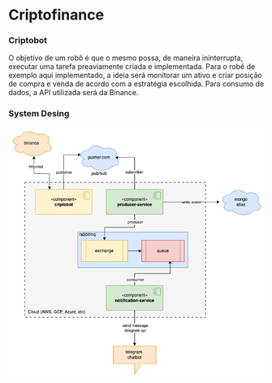 # Criptofinance

### Criptobot

O objetivo de um robô é que o mesmo possa, de maneira ininterrupta, executar uma tarefa preaviamente criada e implementada.
Para o robê de exemplo aqui implementado, a ideia será monitorar um ativo e criar posição de compra e venda de acordo com a estratégia escolhida.
Para consumo de dados, a API utilizada será da Binance.

### System Desing

![criptofinance](https://github.com/aulas-unisal/criptofinance/blob/main/criptofinance.drawio.png)
